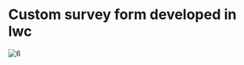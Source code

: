 # Custom survey form developed in lwc



![6](https://github.com/abilal82/survey-form-lwc/assets/46030291/6891bb6a-9673-4100-8beb-b80afa8d95d6)
